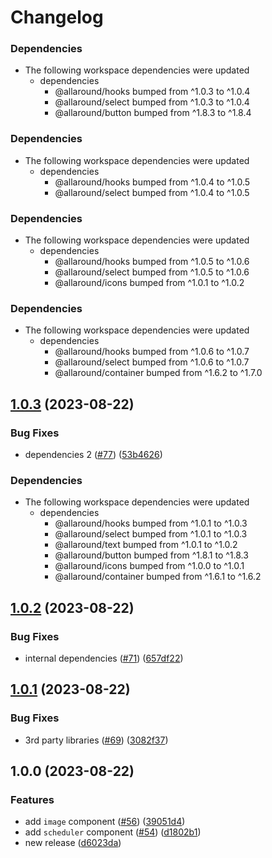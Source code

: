 # Changelog

### Dependencies

* The following workspace dependencies were updated
  * dependencies
    * @allaround/hooks bumped from ^1.0.3 to ^1.0.4
    * @allaround/select bumped from ^1.0.3 to ^1.0.4
    * @allaround/button bumped from ^1.8.3 to ^1.8.4

### Dependencies

* The following workspace dependencies were updated
  * dependencies
    * @allaround/hooks bumped from ^1.0.4 to ^1.0.5
    * @allaround/select bumped from ^1.0.4 to ^1.0.5

### Dependencies

* The following workspace dependencies were updated
  * dependencies
    * @allaround/hooks bumped from ^1.0.5 to ^1.0.6
    * @allaround/select bumped from ^1.0.5 to ^1.0.6
    * @allaround/icons bumped from ^1.0.1 to ^1.0.2

### Dependencies

* The following workspace dependencies were updated
  * dependencies
    * @allaround/hooks bumped from ^1.0.6 to ^1.0.7
    * @allaround/select bumped from ^1.0.6 to ^1.0.7
    * @allaround/container bumped from ^1.6.2 to ^1.7.0

## [1.0.3](https://github.com/wholesome-ghoul/allaround-components/compare/scheduler-v1.0.2...scheduler-v1.0.3) (2023-08-22)


### Bug Fixes

* dependencies 2 ([#77](https://github.com/wholesome-ghoul/allaround-components/issues/77)) ([53b4626](https://github.com/wholesome-ghoul/allaround-components/commit/53b4626c084a1ffe25655ad5fc216dfbed14b98f))


### Dependencies

* The following workspace dependencies were updated
  * dependencies
    * @allaround/hooks bumped from ^1.0.1 to ^1.0.3
    * @allaround/select bumped from ^1.0.1 to ^1.0.3
    * @allaround/text bumped from ^1.0.1 to ^1.0.2
    * @allaround/button bumped from ^1.8.1 to ^1.8.3
    * @allaround/icons bumped from ^1.0.0 to ^1.0.1
    * @allaround/container bumped from ^1.6.1 to ^1.6.2

## [1.0.2](https://github.com/wholesome-ghoul/allaround-components/compare/scheduler-v1.0.1...scheduler-v1.0.2) (2023-08-22)


### Bug Fixes

* internal dependencies ([#71](https://github.com/wholesome-ghoul/allaround-components/issues/71)) ([657df22](https://github.com/wholesome-ghoul/allaround-components/commit/657df22f42ca6b8479dfdbad1c6acfd7fbf659fc))

## [1.0.1](https://github.com/wholesome-ghoul/allaround-components/compare/scheduler-v1.0.0...scheduler-v1.0.1) (2023-08-22)


### Bug Fixes

* 3rd party libraries ([#69](https://github.com/wholesome-ghoul/allaround-components/issues/69)) ([3082f37](https://github.com/wholesome-ghoul/allaround-components/commit/3082f3774505776d89e605bebddd567098400fba))

## 1.0.0 (2023-08-22)


### Features

* add `image` component ([#56](https://github.com/wholesome-ghoul/allaround-components/issues/56)) ([39051d4](https://github.com/wholesome-ghoul/allaround-components/commit/39051d449e5bd1bb4fd9022640e46e451791a947))
* add `scheduler` component ([#54](https://github.com/wholesome-ghoul/allaround-components/issues/54)) ([d1802b1](https://github.com/wholesome-ghoul/allaround-components/commit/d1802b1fabccd6d44738e398f7dfc464d377358c))
* new release ([d6023da](https://github.com/wholesome-ghoul/allaround-components/commit/d6023da6de01374d99554d3752abee62135a431f))
